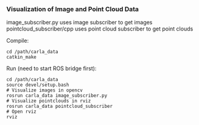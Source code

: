 ### Visualization of Image and Point Cloud Data

image_subscriber.py uses image subscriber to get images </br>
pointcloud_subscriber/cpp uses point cloud subscriber to get point clouds </br>

Compile:
```
cd /path/carla_data
catkin_make
```

Run (need to start ROS bridge first):
```
cd /path/carla_data
source devel/setup.bash
# Visualize images in opencv
rosrun carla_data image_subscriber.py 
# Visualize pointclouds in rviz
rosrun carla_data pointcloud_subscriber
# Open rviz
rviz
```
